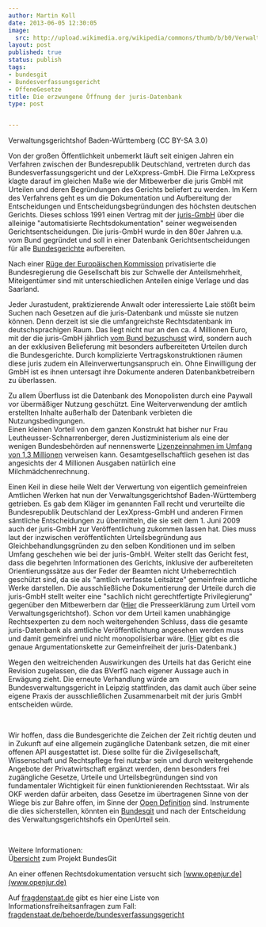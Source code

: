 ```yaml
---
author: Martin Koll
date: 2013-06-05 12:30:05
image:
  src: http://upload.wikimedia.org/wikipedia/commons/thumb/b/b0/Verwaltungsgerichtshof_%28VGH%29_Baden-W%C3%BCrttemberg.JPG/800px-Verwaltungsgerichtshof_%28VGH%29_Baden-W%C3%BCrttemberg.JPG
layout: post
published: true
status: publish
tags:
- bundesgit
- Bundesverfassungsgericht
- OffeneGesetze
title: Die erzwungene Öffnung der juris-Datenbank
type: post


---
```


 Verwaltungsgerichtshof Baden-Württemberg (CC BY-SA 3.0)

Von der großen Öffentlichkeit unbemerkt läuft seit einigen Jahren ein Verfahren zwischen der Bundesrepublik Deutschland, vertreten durch das Bundesverfassungsgericht und der LeXxpress-GmbH. Die Firma LeXxpress klagte darauf im gleichen Maße wie der Mitbewerber die juris GmbH mit Urteilen und deren Begründungen des Gerichts beliefert zu werden. Im Kern des Verfahrens geht es um die Dokumentation und Aufbereitung der Entscheidungen und Entscheidungsbegründungen des höchsten deutschen Gerichts. Dieses schloss 1991 einen Vertrag mit der [juris-GmbH](http://de.wikipedia.org/wiki/Juris) über die alleinige "automatisierte Rechtsdokumentation" seiner wegweisenden Gerichtsentscheidungen. Die juris-GmbH wurde in den 80er Jahren u.a. vom Bund gegründet und soll in einer Datenbank Gerichtsentscheidungen für alle [Bundesgerichte](http://de.wikipedia.org/wiki/Bundesgericht_%28Deutschland%29) aufbereiten.

Nach einer [Rüge der Europäischen Kommission](http://europa.eu/rapid/press-release_IP-09-580_de.htm) privatisierte die Bundesregierung die Gesellschaft bis zur Schwelle der Anteilsmehrheit, Miteigentümer sind mit unterschiedlichen Anteilen einige Verlage und das Saarland. 

Jeder Jurastudent, praktizierende Anwalt oder interessierte Laie stößt beim Suchen nach Gesetzen auf die juris-Datenbank und müsste sie nutzen können. Denn derzeit ist sie die umfangreichste Rechtsdatenbank im deutschsprachigen Raum. Das liegt nicht nur an den ca. 4 Millionen Euro, mit der die juris-GmbH jährlich [vom Bund bezuschusst](http://irights.info/zugang-zu-amtlichen-werken-ein-rechtsstaatliches-armutszeugnis/14138) wird, sondern auch an der exklusiven Belieferung mit besonders aufbereiteten Urteilen durch die Bundesgerichte. Durch komplizierte Vertragskonstruktionen räumen diese juris zudem ein Alleinverwertungsanspruch ein. Ohne Einwilligung der GmbH ist es ihnen untersagt ihre Dokumente anderen Datenbankbetreibern zu überlassen.

Zu allem Überfluss ist die Datenbank des Monopolisten durch eine Paywall vor übermäßiger Nutzung geschützt. Eine Weiterverwendung der amtlich erstellten Inhalte außerhalb der Datenbank verbieten die Nutzungsbedingungen.  
Einen kleinen Vorteil von dem ganzen Konstrukt hat bisher nur Frau Leutheusser-Schnarrenberger, deren Justizministerium als eine der wenigen Bundesbehörden auf nennenswerte [Lizenzeinnahmen im Umfang von 1,3 Millionen](http://dipbt.bundestag.de/dip21/btd/17/123/1712347.pdf) verweisen kann. Gesamtgesellschaftlich gesehen ist das angesichts der 4 Millionen Ausgaben natürlich eine Milchmädchenrechnung.

Einen Keil in diese heile Welt der Verwertung von eigentlich gemeinfreien Amtlichen Werken hat nun der Verwaltungsgerichtshof Baden-Württemberg getrieben. Es gab dem Kläger im genannten Fall recht und verurteilte die Bundesrepublik Deutschland der LexXpress-GmbH und anderen Firmen sämtliche Entscheidungen zu übermitteln, die sie seit dem 1. Juni 2009 auch der juris-GmbH zur Veröffentlichung zukommen lassen hat. Dies muss laut der inzwischen veröffentlichten Urteilsbegründung aus Gleichbehandlungsgründen zu den selben Konditionen und im selben Umfang geschehen wie bei der juris-GmbH. Weiter stellt das Gericht fest, dass die begehrten Informationen des Gerichts, inklusive der aufbereiteten Orientierungssätze aus der Feder der Beamten nicht Urheberrechtlich geschützt sind, da sie als "amtlich verfasste Leitsätze" gemeinfreie amtliche Werke darstellen. Die ausschließliche Dokumentierung der Urteile durch die juris-GmbH stellt weiter eine "sachlich nicht gerechtfertigte Privilegierung" gegenüber den Mitbewerbern dar ([Hier](http://vghmannheim.de/servlet/PB/menu/1284509/index.html?ROOT=1153033) die Presseerklärung zum Urteil vom Verwaltungsgerichtshof). Schon vor dem Urteil kamen unabhängige Rechtsexperten zu dem noch weitergehenden Schluss, dass die gesamte juris-Datenbank als amtliche Veröffentlichtung angesehen werden muss und damit gemeinfrei und nicht monopolisierbar wäre. ([Hier](http://delegibus.com/2011,2.pdf) gibt es die genaue Argumentationskette zur Gemeinfreiheit der juris-Datenbank.)

Wegen den weitreichenden Auswirkungen des Urteils hat das Gericht eine Revision zugelassen, die das BVerfG nach eigener Aussage auch in Erwägung zieht. Die erneute Verhandlung würde am Bundesverwaltungsgericht in Leipzig stattfinden, das damit auch über seine eigene Praxis der ausschließlichen Zusammenarbeit mit der juris GmbH entscheiden würde.

 

Wir hoffen, dass die Bundesgerichte die Zeichen der Zeit richtig deuten und in Zukunft auf eine allgemein zugängliche Datenbank setzen, die mit einer offenen API ausgestattet ist. Diese sollte für die Zivilgesellschaft, Wissenschaft und Rechtspflege frei nutzbar sein und durch weitergehende Angebote der Privatwirtschaft ergänzt werden, denn besonders frei zugängliche Gesetze, Urteile und Urteilsbegründungen sind von fundamentaler Wichtigkeit für einen funktionierenden Rechtsstaat. Wir als OKF werden dafür arbeiten, dass Gesetze im übertragenen Sinne von der Wiege bis zur Bahre offen, im Sinne der [Open Definition](http://opendefinition.org/) sind. Instrumente die dies sicherstellen, könnten ein [Bundesgit](http://www.golem.de/news/bundesgit-ein-git-repository-fuer-deutsche-gesetze-1208-93709.html) und nach der Entscheidung des Verwaltungsgerichtshofs ein OpenUrteil sein.

 

Weitere Informationen:  
Ü[bersicht](http://okfnlabs.org/blog/2012/12/13/bundesgit-german-laws-on-github.html) zum Projekt BundesGit

An einer offenen Rechtsdokumentation versucht sich [www.openjur.de](www.openjur.de)

Auf [fragdenstaat.de](http://fragdenstaat.de) gibt es hier eine Liste von Informationsfreiheitsanfragen zum Fall:  
[fragdenstaat.de/behoerde/bundesverfassungsgericht](https://fragdenstaat.de/behoerde/bundesverfassungsgericht)
